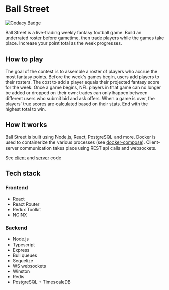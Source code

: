 # Ball Street

[![Codacy Badge](https://api.codacy.com/project/badge/Grade/c7735630fe984accb61476435d196448)](https://app.codacy.com/gh/benb116/Ball-Street?utm_source=github.com&utm_medium=referral&utm_content=benb116/Ball-Street&utm_campaign=Badge_Grade_Settings)

Ball Street is a live-trading weekly fantasy football game. Build an underrated roster before gametime, then trade players while the games take place. Increase your point total as the week progresses.

## How to play

The goal of the contest is to assemble a roster of players who accrue the most fantasy points. Before the week's games begin, users add players to their rosters. The cost to add a player equals their projected fantasy score for the week. Once a game begins, NFL players in that game can no longer be added or dropped on their own; trades can only happen between different users who submit bid and ask offers. When a game is over, the players' true scores are calculated based on their stats. End with the highest total to win.

## How it works

Ball Street is built using Node.js, React, PostgreSQL and more. Docker is used to containerize the various processes (see [docker-compose](docker-compose.yml)). Client-server communication takes place using REST api calls and websockets.

See [client](client) and [server](server) code

## Tech stack

### Frontend
* React
* React Router
* Redux Toolkit
* NGINX

### Backend
* Node.js
* Typescript
* Express
* Bull queues
* Sequelize
* WS websockets
* Winston
* Redis
* PostgreSQL + TimescaleDB